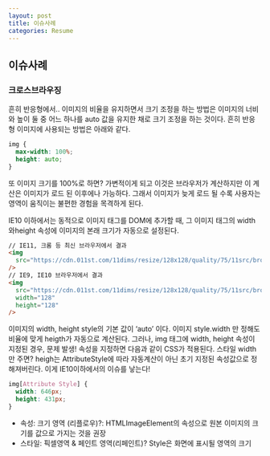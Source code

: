 ```yaml
---
layout: post
title: 이슈사례
categories: Resume
---
```


## 이슈사례

### 크로스브라우징

흔히 반응형에서.. 이미지의 비율을 유지하면서 크기 조정을 하는 방법은 이미지의 너비와 높이 둘 중 어느 하나를 auto 값을 유지한 채로 크기 조정을 하는 것이다. 흔히 반응형 이미지에 사용되는 방법은 아래와 같다.

```css
img {
  max-width: 100%;
  height: auto;
}
```

또 이미지 크기를 100%로 하면? 가변적이게 되고 이것은 브라우저가 계산하지만 이 계산은 이미지가 로드 된 이후에나 가능하다. 그래서 이미지가 늦게 로드 될 수록 사용자는 영역이 움직이는 불편한 경험을 목격하게 된다.

IE10 이하에서는 동적으로 이미지 태그를 DOM에 추가할 때, 그 이미지 태그의 width 와height 속성에 이미지의 본래 크기가 자동으로 설정된다.

```html
// IE11, 크롬 등 최신 브라우저에서 결과
<img
  src="https://cdn.011st.com/11dims/resize/128x128/quality/75/11src/browsing/banner/2019/11/21/12937/2019112115432102791_0_1.png"
/>
// IE9, IE10 브라우저에서 결과
<img
  src="https://cdn.011st.com/11dims/resize/128x128/quality/75/11src/browsing/banner/2019/11/21/12937/2019112115432102791_0_1.png"
  width="128"
  height="128"
/>
```

이미지의 width, height style의 기본 값이 ‘auto’ 이다. 이미지 style.width 만 정해도 비율에 맞게 heigth가 자동으로 계산된다.
그러나, img 태그에 width, height 속성이 지정된 경우, 문제 발생! 속성을 지정하면 다음과 같이 CSS가 적용된다. 스타일 width만 주면? heigh는 AttributeStyle에 따라 자동계산이 아닌 초기 지정된 속성값으로 정해져버린다. 이게 IE10이하에서의 이슈를 낳는다!

```css
img[Attribute Style] {
  width: 646px;
  height: 431px;
}
```

- 속성: 크기 영역 (리플로우)?: HTMLImageElement의 속성으로 원본 이미지의 크기를 값으로 가지는 것을 권장
- 스타일: 픽셀영역 & 페인트 영역(리페인트)? Style은 화면에 표시될 영역의 크기
